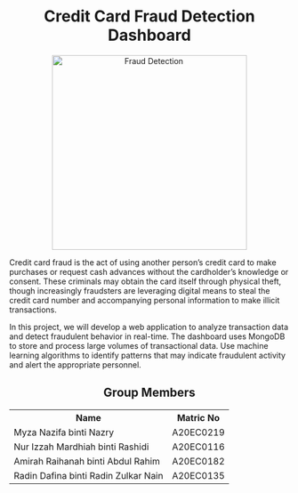 <h1 align='center'>Credit Card Fraud Detection Dashboard</h1>
<p align="center">
  <img src="https://resources.cdn.seon.io/uploads/2021/12/Credit_Card_Fraud_12.06_isolated.png" width="350" title="Fraud Detection">
</p>
<p> Credit card fraud is the act of using another person’s credit card to make purchases or request cash advances without the cardholder’s knowledge or consent. These criminals may obtain the card itself through physical theft, though increasingly fraudsters are leveraging digital means to steal the credit card number and accompanying personal information to make illicit transactions.

In this project, we will develop a web application to analyze transaction data and detect fraudulent behavior in real-time. The dashboard uses MongoDB to store and process large volumes of transactional data. Use machine learning algorithms to identify patterns that may indicate fraudulent activity and alert the appropriate personnel.</p>
<h2 align='center'>Group Members</h2>
<table align='center'>
  <tr>
    <th>Name</th>
    <th>Matric No</th>
  </tr>
  <tr>
    <td>Myza Nazifa binti Nazry</td>
    <td>A20EC0219</td>
  </tr>
  <tr>
    <td>Nur Izzah Mardhiah binti Rashidi</td>
    <td>A20EC0116</td>
  </tr>
    <tr>
    <td>Amirah Raihanah binti Abdul Rahim</td>
    <td>A20EC0182</td>
  </tr>
    <tr>
    <td>Radin Dafina binti Radin Zulkar Nain</td>
    <td>A20EC0135</td>
  </tr>
</table>
